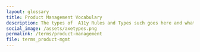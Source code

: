 ```yaml
---
layout: glossary
title: Product Management Vocabulary
description: The types of  A11y Rules and Types such goes here and whatnot
social_image: /assets/axetypes.png
permalink: /terms/product-management
file: terms_product-mgmt
---
```

